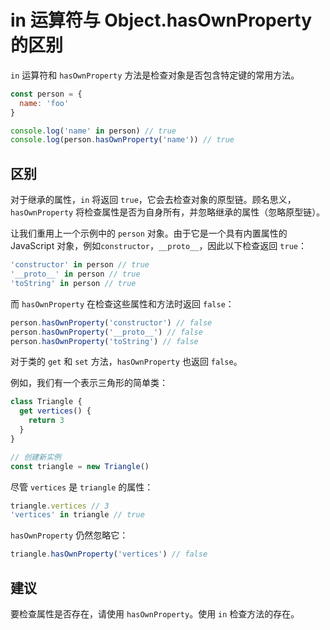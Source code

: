 # in 运算符与 Object.hasOwnProperty 的区别

`in` 运算符和 `hasOwnProperty` 方法是检查对象是否包含特定键的常用方法。

```js
const person = {
  name: 'foo'
}

console.log('name' in person) // true
console.log(person.hasOwnProperty('name')) // true
```

## 区别

对于继承的属性，`in` 将返回 `true`，它会去检查对象的原型链。顾名思义，`hasOwnProperty` 将检查属性是否为自身所有，并忽略继承的属性（忽略原型链）。

让我们重用上一个示例中的 `person` 对象。由于它是一个具有内置属性的 JavaScript 对象，例如`constructor`，`__proto__`，因此以下检查返回 `true`：

```js
'constructor' in person // true
'__proto__' in person // true
'toString' in person // true
```

而 `hasOwnProperty` 在检查这些属性和方法时返回 `false`：

```js
person.hasOwnProperty('constructor') // false
person.hasOwnProperty('__proto__') // false
person.hasOwnProperty('toString') // false
```

对于类的 `get` 和 `set` 方法，`hasOwnProperty` 也返回 `false`。

例如，我们有一个表示三角形的简单类：

```js
class Triangle {
  get vertices() {
    return 3
  }
}

// 创建新实例
const triangle = new Triangle()
```

尽管 `vertices` 是 `triangle` 的属性：

```js
triangle.vertices // 3
'vertices' in triangle // true
```

`hasOwnProperty` 仍然忽略它：

```js
triangle.hasOwnProperty('vertices') // false
```

## 建议

要检查属性是否存在，请使用 `hasOwnProperty`。使用 `in` 检查方法的存在。
